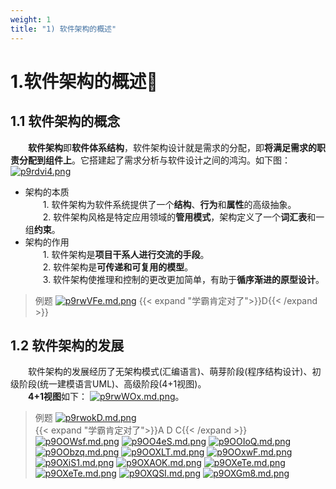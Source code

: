 ```yaml
---
weight: 1
title: "1) 软件架构的概述"
---
```


# 1.软件架构的概述🏁
## 1.1 软件架构的概念
&emsp;&emsp;**软件架构**即**软件体系结构**，软件架构设计就是需求的分配，即**将满足需求的职责分配到组件上**。它搭建起了需求分析与软件设计之间的鸿沟。如下图：
[![p9rdvi4.png](https://s1.ax1x.com/2023/05/11/p9rdvi4.png)](https://imgse.com/i/p9rdvi4)
- 架构的本质\
&emsp;&emsp;1. 软件架构为软件系统提供了一个**结构**、**行为**和**属性**的高级抽象。\
&emsp;&emsp;2. 软件架构风格是特定应用领域的**管用模式**，架构定义了一个**词汇表**和一组**约束**。
- 架构的作用\
&emsp;&emsp;1. 软件架构是**项目干系人进行交流的手段**。\
&emsp;&emsp;2. 软件架构是**可传递和可复用的模型**。\
&emsp;&emsp;3. 软件架构使推理和控制的更改更加简单，有助于**循序渐进的原型设计**。
>例题
[![p9rwVFe.md.png](https://s1.ax1x.com/2023/05/11/p9rwVFe.md.png)](https://imgse.com/i/p9rwVFe)
{{< expand "学霸肯定对了">}}D{{< /expand >}}

## 1.2 软件架构的发展
&emsp;&emsp;软件架构的发展经历了无架构模式(汇编语言)、萌芽阶段(程序结构设计)、初级阶段(统一建模语言UML)、高级阶段(4+1视图)。\
&emsp;&emsp;**4+1视图**如下：
[![p9rwWOx.md.png](https://s1.ax1x.com/2023/05/11/p9rwWOx.md.png)](https://imgse.com/i/p9rwWOx)。
>例题
[![p9rwokD.md.png](https://s1.ax1x.com/2023/05/11/p9rwokD.md.png)](https://imgse.com/i/p9rwokD)\
{{< expand "学霸肯定对了">}}A D C{{< /expand >}}
[![p9OOWsf.md.png](https://s1.ax1x.com/2023/05/29/p9OOWsf.md.png)](https://imgse.com/i/p9OOWsf)
[![p9OO4eS.md.png](https://s1.ax1x.com/2023/05/29/p9OO4eS.md.png)](https://imgse.com/i/p9OO4eS)
[![p9OOIoQ.md.png](https://s1.ax1x.com/2023/05/29/p9OOIoQ.md.png)](https://imgse.com/i/p9OOIoQ)
[![p9OObzq.md.png](https://s1.ax1x.com/2023/05/29/p9OObzq.md.png)](https://imgse.com/i/p9OObzq)
[![p9OOXLT.md.png](https://s1.ax1x.com/2023/05/29/p9OOXLT.md.png)](https://imgse.com/i/p9OOXLT)
[![p9OOxwF.md.png](https://s1.ax1x.com/2023/05/29/p9OOxwF.md.png)](https://imgse.com/i/p9OOxwF)
[![p9OXiS1.md.png](https://s1.ax1x.com/2023/05/29/p9OXiS1.md.png)](https://imgse.com/i/p9OXiS1)
[![p9OXAOK.md.png](https://s1.ax1x.com/2023/05/29/p9OXAOK.md.png)](https://imgse.com/i/p9OXAOK)
[![p9OXeTe.md.png](https://s1.ax1x.com/2023/05/29/p9OXeTe.md.png)](https://imgse.com/i/p9OXeTe)
[![p9OXeTe.md.png](https://s1.ax1x.com/2023/05/29/p9OXeTe.md.png)](https://imgse.com/i/p9OXeTe) 
[![p9OXQSI.md.png](https://s1.ax1x.com/2023/05/29/p9OXQSI.md.png)](https://imgse.com/i/p9OXQSI)
[![p9OXGm8.md.png](https://s1.ax1x.com/2023/05/29/p9OXGm8.md.png)](https://imgse.com/i/p9OXGm8)